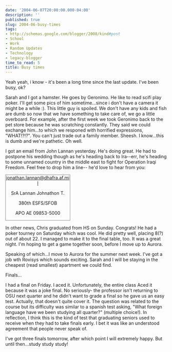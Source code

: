 ```yaml
---
date: '2004-06-07T20:00:00.000-04:00'
description: ''
published: true
slug: 2004-06-busy-times
tags:
- http://schemas.google.com/blogger/2008/kind#post
- School
- Work
- Random Updates
- Technology
- legacy-blogger
time_to_read: 5
title: Busy times
---
```


Yeah yeah, i know - it's been a long time since the last update. I've been busy, ok? 

Sarah and I got a hamster. He goes by Geronimo. He like to read scifi play poker. I'll get some pics of him sometime...since i don't have a camera it might be a while :). This little guy is spoiled. We don't have any kids and fish are dumb so now that we have something to take care of, we go a little overboard. For example, after the first week we took Geronimo back to the pet store because he was scratching constantly. They said we could exchange him...to which we responed with horrified expressions, "WHAT!?!?". You can't just trade out a family member. Sheesh. I know...this is dumb and we're pathetic. Oh well.

I got an email from John Lannan yesterday. He's doing great. He had to postpone his wedding though as he's heading back to Ira--err, he's heading to some unnamed country in the middle east to fight for Operation Iraqi Freedom. Feel free to drop him a line-- he'd love to hear from you:


<div style="border: 1px gray solid; width: 200px; text-align: center;"><a href="jonathan.lannan@dhafra.af.mil">jonathan.lannan@dhafra.af.mil</a>

  SrA Lannan Johnathon T.

  380th ESFS/SFOB

  APO AE  09853-5000</div>

In other news, Chris graduated from HS on Sunday. Congrats! He had a poker tourney on Saturday which was cool. He did pretty well, placing 8(?) out of about 22. I managed to make it to the final table, too. It was a great night. I'm hoping to get a game together soon, before I move up to Aurora. 

Speaking of which...I move to Aurora for the summer next week. I've got a job wth Rovisys which sounds exciting. Sarah and I will be staying in the cheapest (read smallest) apartment we could find. 

Finals...

I had a final on Friday. I aced it. Unfortunately, the entire class Aced it because it was a joke final. No seriously- the professor isn't returning to OSU next quarter and he didn't want to grade a final so he gave us an easy test. Actually, that doesn't quite cover it. The question was related to the course but its difficulty was similar to a spanish test asking, "What foreign language have we been studying all quarter?" (multiple choice!). In reflection, I think this is the kind of test that graduating seniors used to receive when they had to take finals early. I bet it was like an understood agreement that people never speak of.

I've got three finals tomorrow, after which point I will extremely happy. But until then...study study study!